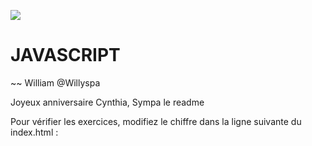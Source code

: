 ![](https://media0.giphy.com/media/2zeji2UedvZzvIZ45N/giphy.gif?cid=3640f6095c4a8a4d6b6958366767066f)

# JAVASCRIPT

~~ William @Willyspa

 Joyeux anniversaire Cynthia, Sympa le readme

 Pour vérifier les exercices, modifiez le chiffre dans la ligne suivante du index.html :

<script src="script_1.js"></script>
